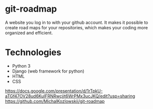 # git-roadmap
A website you log in to with your github account. It makes it possible to create road maps for your repositories, which makes your coding more organized and efficient.

# Technologies
<ul>
  <li>Python 3</li>
  <li>Django (web framework for python)</li>
  <li>HTML</li>
  <li>CSS</li>
</ul>

https://docs.google.com/presentation/d/1rTpkU-aTGf47OV28ud6KuIFRNRwcjjt6WrPMx3ucJKQ/edit?usp=sharing
https://github.com/MichalKozlowskii/git-roadmap
